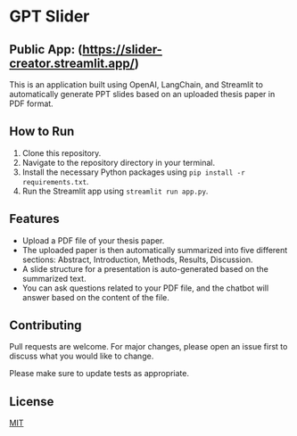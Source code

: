 # GPT Slider
## Public App: (https://slider-creator.streamlit.app/)
This is an application built using OpenAI, LangChain, and Streamlit to automatically generate PPT slides based on an uploaded thesis paper in PDF format.

## How to Run

1. Clone this repository.
2. Navigate to the repository directory in your terminal.
3. Install the necessary Python packages using `pip install -r requirements.txt`.
4. Run the Streamlit app using `streamlit run app.py`.

## Features

- Upload a PDF file of your thesis paper.
- The uploaded paper is then automatically summarized into five different sections: Abstract, Introduction, Methods, Results, Discussion.
- A slide structure for a presentation is auto-generated based on the summarized text.
- You can ask questions related to your PDF file, and the chatbot will answer based on the content of the file.

## Contributing

Pull requests are welcome. For major changes, please open an issue first to discuss what you would like to change.

Please make sure to update tests as appropriate.

## License

[MIT](https://choosealicense.com/licenses/mit/)

